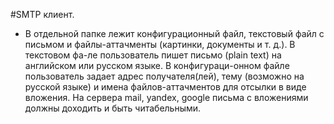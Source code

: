 #SMTP клиент.
* В отдельной папке лежит конфигурационный файл, текстовый файл с письмом и файлы-аттачменты (картинки, документы и т. д.). В текстовом фа-ле пользователь пишет письмо (plain text) на английском или русском языке. В конфигураци-онном файле пользователь задает адрес получателя(лей), тему (возможно на русской языке) и имена файлов-аттачментов для отсылки в виде вложения.
На сервера mail, yandex, google письма с вложениями должны доходить и быть читабельными.